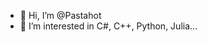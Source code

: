 - 👋 Hi, I’m @Pastahot 
- 👀 I’m interested in C#, C++, Python, Julia...


<!---
Pastahot/Pastahot is a ✨ special ✨ repository because its `README.md` (this file) appears on your GitHub profile.
You can click the Preview link to take a look at your changes.
--->
